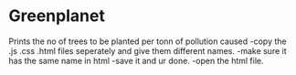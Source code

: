 # Greenplanet
Prints the no of trees to be planted per tonn of pollution caused
-copy the .js .css .html files seperately and give them different names.
-make sure it has the same name in html
-save it and ur done.
-open the html file.
